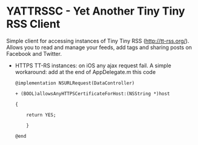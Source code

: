 YATTRSSC - Yet Another Tiny Tiny RSS Client
===========================================

Simple client for accessing instances of Tiny Tiny RSS (http://tt-rss.org/). 
Allows you to read and manage your feeds, add tags and sharing posts on Facebook and Twitter. 

 * HTTPS TT-RS instances: on iOS any ajax request fail. 
    A simple workaround: add at the end of AppDelegate.m this code
    `````
    @implementation NSURLRequest(DataController)
    
    + (BOOL)allowsAnyHTTPSCertificateForHost:(NSString *)host
    
    {
    
        return YES;
        
        }
        
    @end
    
`````